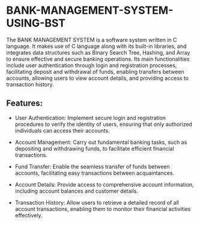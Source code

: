 # BANK-MANAGEMENT-SYSTEM-USING-BST


The BANK MANAGEMENT SYSTEM is a software system written in C language. It makes use of C language along with its built-in libraries, and integrates data structures such as Binary Search Tree, Hashing, and Array to ensure effective and secure banking operations. Its main functionalities include user authentication through login and registration processes, facilitating deposit and withdrawal of funds, enabling transfers between accounts, allowing users to view account details, and providing access to transaction history.

## Features:
- User Authentication: Implement secure login and registration procedures to verify the identity of users, ensuring that only authorized individuals can access their accounts.

- Account Management: Carry out fundamental banking tasks, such as depositing and withdrawing funds, to facilitate efficient financial transactions.

- Fund Transfer: Enable the seamless transfer of funds between accounts, facilitating easy transactions between acquaintances.

- Account Details: Provide access to comprehensive account information, including account balances and customer details.

- Transaction History: Allow users to retrieve a detailed record of all account transactions, enabling them to monitor their financial activities effectively.







